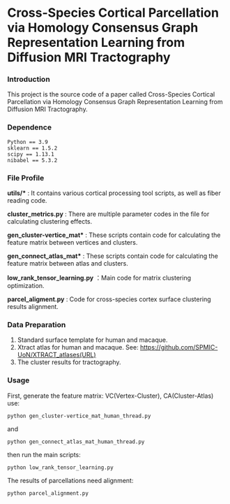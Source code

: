 # Cross-Species Cortical Parcellation via Homology Consensus Graph Representation Learning from Diffusion MRI Tractography

### Introduction

This project is the source code of a paper called Cross-Species Cortical Parcellation via Homology Consensus Graph Representation Learning from Diffusion MRI Tractography.

### Dependence
```
Python == 3.9
sklearn == 1.5.2
scipy == 1.13.1
nibabel == 5.3.2
```

### File Profile

__utils/*__ : It contains various cortical processing tool scripts, as well as fiber reading code.

__cluster_metrics.py__ : There are multiple parameter codes in the file for calculating clustering effects.

__gen_cluster-vertice_mat*__ : These scripts contain code for calculating the feature matrix between vertices and clusters.

__gen_connect_atlas_mat*__ : These scripts contain code for calculating the feature matrix between atlas and clusters.

__low_rank_tensor_learning.py__ ：Main code for matrix clustering optimization.

__parcel_aligment.py__ : Code for cross-species cortex surface clustering results alignment.

### Data Preparation
1. Standard surface template for human and macaque.
2. Xtract atlas for human and macaque. See: https://github.com/SPMIC-UoN/XTRACT_atlases(URL)
3. The cluster results for tractography. 

### Usage
First, generate the feature matrix: VC(Vertex-Cluster), CA(Cluster-Atlas) use:
```
python gen_cluster-vertice_mat_human_thread.py
```

and

```
python gen_connect_atlas_mat_human_thread.py
```

then run the main scripts:
```
python low_rank_tensor_learning.py
```

The results of parcellations need alignment:
```
python parcel_alignment.py
```
